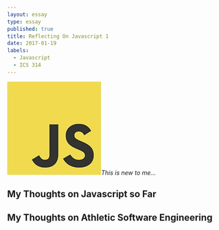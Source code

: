 ```yaml
---
layout: essay
type: essay
published: true
title: Reflecting On Javascript 1
date: 2017-01-19
labels:
  - Javascript
  - ICS 314
---
```

<img class="ui tiny right spaced image" src="../images/Javascript.jpg">*This is new to me...*

## My Thoughts on Javascript so Far


## My Thoughts on Athletic Software Engineering

